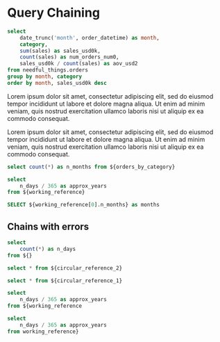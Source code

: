 <script>
    let vvv = 129
</script>

# Query Chaining

```sql orders_by_category
select
    date_trunc('month', order_datetime) as month,
    category,
    sum(sales) as sales_usd0k,
    count(sales) as num_orders_num0,
    sales_usd0k / count(sales) as aov_usd2
from needful_things.orders
group by month, category
order by month, sales_usd0k desc
```

Lorem ipsum dolor sit amet, consectetur adipiscing elit, sed do eiusmod tempor incididunt ut labore et dolore magna aliqua. Ut enim ad minim veniam, quis nostrud exercitation ullamco laboris nisi ut aliquip ex ea commodo consequat.

<DataTable data={orders_by_category}/>

Lorem ipsum dolor sit amet, consectetur adipiscing elit, sed do eiusmod tempor incididunt ut labore et dolore magna aliqua. Ut enim ad minim veniam, quis nostrud exercitation ullamco laboris nisi ut aliquip ex ea commodo consequat.

```sql working_reference
select count(*) as n_months from ${orders_by_category}
```

<DataTable data={working_reference}/>

```sql two_step_reference
select
    n_days / 365 as approx_years
from ${working_reference}
```


```sql reference_query_result
SELECT ${working_reference[0].n_months} as months
```

## Chains with errors

```sql missing_reference
select
    count(*) as n_days
from ${}
```

```sql circular_reference_1
select * from ${circular_reference_2}
```

```sql circular_reference_2
select * from ${circular_reference_1}
```

```sql missing_close_bracket
select
    n_days / 365 as approx_years
from ${working_reference
```

```sql missing_opening_bracket
select
    n_days / 365 as approx_years
from working_reference}
```
